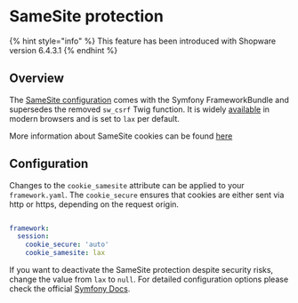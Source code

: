 # SameSite protection

{% hint style="info" %}
This feature has been introduced with Shopware version 6.4.3.1
{% endhint %}

## Overview

The [SameSite configuration](https://symfony.com/doc/current/reference/configuration/framework.html#cookie-samesite) comes with the Symfony FrameworkBundle and supersedes the removed `sw_csrf` Twig function.
It is widely [available](https://caniuse.com/same-site-cookie-attribute) in modern browsers and is set to `lax` per default.

More information about SameSite cookies can be found [here](https://web.dev/i18n/en/samesite-cookies-explained/)

## Configuration

Changes to the `cookie_samesite` attribute can be applied to your `framework.yaml`. The `cookie_secure` ensures that cookies are either sent via http or https,
depending on the request origin.

```yml

framework:
  session:
    cookie_secure: 'auto'
    cookie_samesite: lax
```

If you want to deactivate the SameSite protection despite security risks, change the value from `lax` to `null`. For detailed
configuration options please check the official [Symfony Docs](https://symfony.com/doc/current/reference/configuration/framework.html#cookie-samesite).
